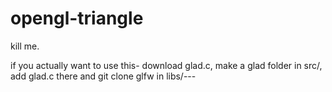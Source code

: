 # opengl-triangle
kill me.

if you actually want to use this- download glad.c, make a glad folder in src/, add glad.c there and git clone glfw in libs/---
